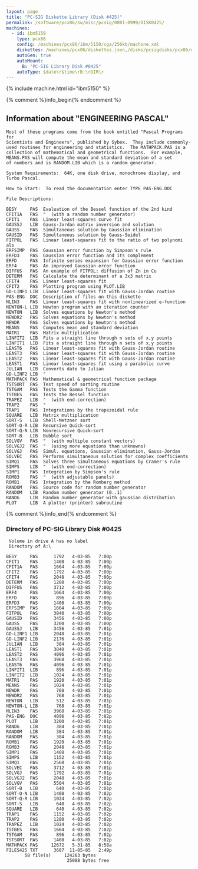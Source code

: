 ```yaml
---
layout: page
title: "PC-SIG Diskette Library (Disk #425)"
permalink: /software/pcx86/sw/misc/pcsig/0001-0999/DISK0425/
machines:
  - id: ibm5150
    type: pcx86
    config: /machines/pcx86/ibm/5150/cga/256kb/machine.xml
    diskettes: /machines/pcx86/diskettes.json,/disks/pcsigdisks/pcx86/diskettes.json
    autoGen: true
    autoMount:
      B: "PC-SIG Library Disk #0425"
    autoType: $date\r$time\rB:\rDIR\r
---
```


{% include machine.html id="ibm5150" %}

{% comment %}info_begin{% endcomment %}

## Information about "ENGINEERING PASCAL"

    Most of these programs come from the book entitled "Pascal Programs for
    Scientists and Engineers", published by Sybex.  They include commonly-
    used routines for engineering and statistics.  The MATHPACK.PAS is a
    collection of mathematical and geometrical functions.  For example,
    MEANS.PAS will compute the mean and standard deviation of a set
    of numbers and is RANDOM.LIB which is a random generator.
    
    System Requirements:  64K, one disk drive, monochrome display, and
    Turbo Pascal.
    
    How to Start:  To read the documentation enter TYPE PAS-ENG.DOC
    
    File Descriptions:
    
    BESY     PAS  Evaluation of the Bessel function of the 2nd kind
    CFIT1A   PAS  "  (with a random number generator)
    CFIT1    PAS  Linear least-squares curve fit
    GAUSSJ   LIB  Gauss-Jordan matrix inversion and solution
    GAUSS    PAS  Simultaneous solution by Gaussian elimination
    GAUSID   PAS  Simultaneous solution by Gauss-Seidel
    FITPOL   PAS  Linear least-squares fit to the ratio of two polynomi als
    ERFSIMP  PAS  Gaussian error function by Simpson's rule
    ERFD3    PAS  Gaussian error function and its complement
    ERFD     PAS  Infinite series expansion for Gaussian error function
    ERF4     PAS  An improved Gaussian error function
    DIFFUS   PAS  An example of FITPOL: diffusion of Zn in Cu
    DETERM   PAS  Calculate the determinant of a 3x3 matrix
    CFIT4    PAS  Linear least-squares fit
    CFIT2    PAS  Plotting program using PLOT.LIB
    GD-LINF1 LIB  Linear least-squares fit with Gauss-Jordan routine
    PAS-ENG  DOC  Description of files on this diskette
    NLIN3    PAS  Linear least-squares fit with nonlinearized e-function
    NEWTON-L LIB  Newton program with an iteration counter
    NEWTON   LIB  Solves equations by Newton's method
    NEWDR2   PAS  Solves equations by Newton's method
    NEWDR    PAS  Solves equations by Newton's method
    MEANS    PAS  Computes mean and standard deviation
    MATR1    PAS  Matrix multiplication
    LINFIT2  LIB  Fits a straight line through n sets of x,y points
    LINFIT1  LIB  Fits a straight line through n sets of x,y points
    LEAST6   PAS  Linear least-squares fit with Gauss-Jordan routine
    LEAST3   PAS  Linear least-squares fit with Gauss-Jordan routine
    LEAST2   PAS  Linear least-squares fit with Gauss-Jordan routine
    LEAST1   PAS  Linear least-squares fit using a parabolic curve
    JULIAN   LIB  Converts date to Julian
    GD-LINF2 LIB  "
    MATHPACK PAS  Mathematical & geometrical function package
    TSTSORT  PAS  Test speed of sorting routine
    TSTGAM   PAS  Tests the Gamma function
    TSTBES   PAS  Tests the Bessel function
    TRAPEZ   LIB  "  (with end-correction)
    TRAP2    PAS  "
    TRAP1    PAS  Integrations by the trapezoidal rule
    SQUARE   LIB  Matrix multiplication
    SORT-S   LIB  Shell-Metzner sort
    SORT-Q-R LIB  Recursive Quick-sort
    SORT-Q-N LIB  Nonrecursive Quick-sort
    SORT-B   LIB  Bubble sort
    SOLVGV   PAS  "  (with multiple constant vectors)
    SOLVGJ2  PAS  "  (using more equations than unknowns)
    SOLVGJ   PAS  Simul. equations, Gaussian elimination, Gauss-Jordan
    SOLVEC   PAS  Performs simultaneous solution for complex coefficients
    SIMQ1    PAS  Solves three simultaneous equations by Cramer's rule
    SIMPS    LIB  "  (with end-correction)
    SIMP1    PAS  Integration by Simpson's rule
    ROMB3    PAS  "  (with adjustable panels)
    ROMB1    PAS  Integration by the Romberg method
    RANDOM   PAS  Source code for random number generator
    RANDOM   LIB  Random number generator (0..1)
    RANDG    LIB  Random number generator with gaussian distribution
    PLOT     LIB  A plotter (printer) subroutine
{% comment %}info_end{% endcomment %}


### Directory of PC-SIG Library Disk #0425

     Volume in drive A has no label
     Directory of A:\

    BESY     PAS      1792   4-03-85   7:00p
    CFIT1    PAS      1408   4-03-85   7:00p
    CFIT1A   PAS      1664   4-03-85   7:00p
    CFIT2    PAS      1792   4-03-85   7:00p
    CFIT4    PAS      2048   4-03-85   7:00p
    DETERM   PAS      1280   4-03-85   7:00p
    DIFFUS   PAS      3712   4-03-85   7:00p
    ERF4     PAS      1664   4-03-85   7:00p
    ERFD     PAS       896   4-03-85   7:00p
    ERFD3    PAS      1408   4-03-85   7:00p
    ERFSIMP  PAS      1664   4-03-85   7:00p
    FITPOL   PAS      3840   4-03-85   7:00p
    GAUSID   PAS      3456   4-03-85   7:00p
    GAUSS    PAS      3200   4-03-85   7:00p
    GAUSSJ   LIB      3456   4-03-85   7:01p
    GD-LINF1 LIB      2048   4-03-85   7:01p
    GD-LINF2 LIB      2176   4-03-85   7:01p
    JULIAN   LIB       384   4-03-85   7:01p
    LEAST1   PAS      3840   4-03-85   7:01p
    LEAST2   PAS      4096   4-03-85   7:01p
    LEAST3   PAS      3968   4-03-85   7:01p
    LEAST6   PAS      4096   4-03-85   7:01p
    LINFIT1  LIB       896   4-03-85   7:01p
    LINFIT2  LIB      1024   4-03-85   7:01p
    MATR1    PAS      1920   4-03-85   7:01p
    MEANS    PAS      1024   4-03-85   7:01p
    NEWDR    PAS       768   4-03-85   7:01p
    NEWDR2   PAS       768   4-03-85   7:01p
    NEWTON   LIB       512   4-03-85   7:01p
    NEWTON-L LIB       768   4-03-85   7:01p
    NLIN3    PAS      3968   4-03-85   7:01p
    PAS-ENG  DOC      4096   4-03-85   7:02p
    PLOT     LIB      3200   4-03-85   7:01p
    RANDG    LIB       384   4-03-85   7:01p
    RANDOM   LIB       384   4-03-85   7:01p
    RANDOM   PAS       384   4-03-85   7:01p
    ROMB1    PAS      1920   4-03-85   7:01p
    ROMB3    PAS      2048   4-03-85   7:01p
    SIMP1    PAS      1408   4-03-85   7:01p
    SIMPS    LIB      1152   4-03-85   7:01p
    SIMQ1    PAS      2560   4-03-85   7:01p
    SOLVEC   PAS      3712   4-03-85   7:01p
    SOLVGJ   PAS      1792   4-03-85   7:01p
    SOLVGJ2  PAS      2048   4-03-85   7:01p
    SOLVGV   PAS      5504   4-03-85   7:01p
    SORT-B   LIB       640   4-03-85   7:01p
    SORT-Q-N LIB      1408   4-03-85   7:02p
    SORT-Q-R LIB      1024   4-03-85   7:02p
    SORT-S   LIB       640   4-03-85   7:02p
    SQUARE   LIB       640   4-03-85   7:02p
    TRAP1    PAS      1152   4-03-85   7:02p
    TRAP2    PAS      1280   4-03-85   7:02p
    TRAPEZ   LIB      1024   4-03-85   7:02p
    TSTBES   PAS      1664   4-03-85   7:02p
    TSTGAM   PAS       896   4-03-85   7:02p
    TSTSORT  PAS      1408   4-03-85   7:02p
    MATHPACK PAS     12672   5-31-85   8:58a
    FILES425 TXT      3687  11-05-85   2:49p
           58 file(s)     124263 bytes
                           25088 bytes free
